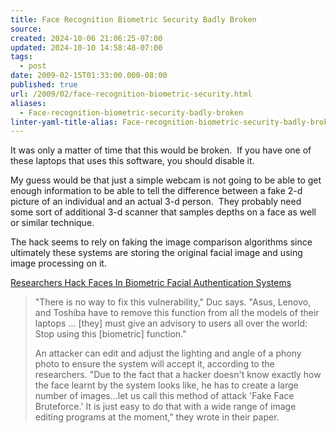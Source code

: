 ```yaml
---
title: Face Recognition Biometric Security Badly Broken
source: 
created: 2024-10-06 21:06:25-07:00
updated: 2024-10-10 14:58:48-07:00
tags:
  - post
date: 2009-02-15T01:33:00.000-08:00
published: true
url: /2009/02/face-recognition-biometric-security.html
aliases:
  - Face-recognition-biometric-security-badly-broken
linter-yaml-title-alias: Face-recognition-biometric-security-badly-broken
---
```



It was only a matter of time that this would be broken.  If you have one of these laptops that uses this software, you should disable it.  
  
My guess would be that just a simple webcam is not going to be able to get enough information to be able to tell the difference between a fake 2-d picture of an individual and an actual 3-d person.  They probably need some sort of additional 3-d scanner that samples depths on a face as well or similar technique.   
  
The hack seems to rely on faking the image comparison algorithms since ultimately these systems are storing the original facial image and using image processing on it.  
  
[Researchers Hack Faces In Biometric Facial Authentication Systems](http://www.darkreading.com/vulnerability/researchers-hack-faces-in-biometric-faci/213901113)  

> "There is no way to fix this vulnerability," Duc says. "Asus, Lenovo, and Toshiba have to remove this function from all the models of their laptops ... \[they\] must give an advisory to users all over the world: Stop using this \[biometric\] function."  
>   
> An attacker can edit and adjust the lighting and angle of a phony photo to ensure the system will accept it, according to the researchers. "Due to the fact that a hacker doesn't know exactly how the face learnt by the system looks like, he has to create a large number of images...let us call this method of attack 'Fake Face Bruteforce.' It is just easy to do that with a wide range of image editing programs at the moment," they wrote in their paper.

  
  

<!-- ![](http://img.zemanta.com/pixy.gif?x-id=16be0692-3694-4020-bbb7-98594c7fe96a) -->